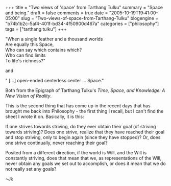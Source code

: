 +++
title = "Two views of 'space' from Tarthang Tulku"
summary = "Space and being."
draft = false
comments = true
date = "2005-10-19T19:41:00-05:00"
slug = "Two-views-of-space-from-Tarthang-Tulku"
blogengine = "b74b1b2c-5af4-401f-bd34-4f50900d467a"
categories = ["philosophy"]
tags = ["tarthang tulku"]
+++

<p>
&quot;When a single feather and a thousand worlds<br />
Are equally this Space,<br />
Who can say which contains which?<br />
Who can find limits<br />
To life&#39;s richness?&quot;<!--more-->
</p>
<p>
and
</p>
<p>
&quot; [...] open-ended centerless center ... Space.&quot;<!--adsense-->
</p>
<p>
Both from the Epigraph of Tarthang Tulku&#39;s <cite>Time, Space, and Knowledge: A New Vision of Reality</cite>.
</p>
<p>
This is the second thing that has come up in the recent days that has brought me back into Philosophy - the first thing I recall, but I can&#39;t find the sheet I wrote it on.  Basically, it is this:
</p>
<p>
If one strives towards striving, do they ever obtain their goal (of striving towards striving)?  Does one strive, realize that they have reached their goal and stop striving, only to begin again (since they have stopped)?  Or, does one strive continually, never reaching their goal?
</p>
<p>
Posited from a different direction, if the world is Will, and the Will is constantly striving, does that mean that we, as representations of the Will, never obtain any goals we set out to accomplish, or does it mean that we do not really set any goals?
</p>
<p>
~Jk
</p>

